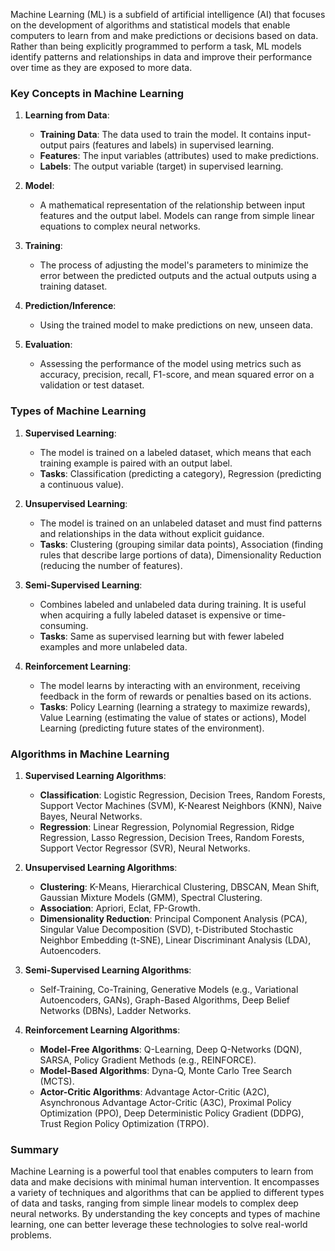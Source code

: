 Machine Learning (ML) is a subfield of artificial intelligence (AI) that focuses on the development of algorithms and statistical models that enable computers to learn from and make predictions or decisions based on data. Rather than being explicitly programmed to perform a task, ML models identify patterns and relationships in data and improve their performance over time as they are exposed to more data.

### Key Concepts in Machine Learning

1. **Learning from Data**:
   - **Training Data**: The data used to train the model. It contains input-output pairs (features and labels) in supervised learning.
   - **Features**: The input variables (attributes) used to make predictions.
   - **Labels**: The output variable (target) in supervised learning.

2. **Model**:
   - A mathematical representation of the relationship between input features and the output label. Models can range from simple linear equations to complex neural networks.

3. **Training**:
   - The process of adjusting the model's parameters to minimize the error between the predicted outputs and the actual outputs using a training dataset.

4. **Prediction/Inference**:
   - Using the trained model to make predictions on new, unseen data.

5. **Evaluation**:
   - Assessing the performance of the model using metrics such as accuracy, precision, recall, F1-score, and mean squared error on a validation or test dataset.

### Types of Machine Learning

1. **Supervised Learning**:
   - The model is trained on a labeled dataset, which means that each training example is paired with an output label.
   - **Tasks**: Classification (predicting a category), Regression (predicting a continuous value).

2. **Unsupervised Learning**:
   - The model is trained on an unlabeled dataset and must find patterns and relationships in the data without explicit guidance.
   - **Tasks**: Clustering (grouping similar data points), Association (finding rules that describe large portions of data), Dimensionality Reduction (reducing the number of features).

3. **Semi-Supervised Learning**:
   - Combines labeled and unlabeled data during training. It is useful when acquiring a fully labeled dataset is expensive or time-consuming.
   - **Tasks**: Same as supervised learning but with fewer labeled examples and more unlabeled data.

4. **Reinforcement Learning**:
   - The model learns by interacting with an environment, receiving feedback in the form of rewards or penalties based on its actions.
   - **Tasks**: Policy Learning (learning a strategy to maximize rewards), Value Learning (estimating the value of states or actions), Model Learning (predicting future states of the environment).

### Algorithms in Machine Learning

1. **Supervised Learning Algorithms**:
   - **Classification**: Logistic Regression, Decision Trees, Random Forests, Support Vector Machines (SVM), K-Nearest Neighbors (KNN), Naive Bayes, Neural Networks.
   - **Regression**: Linear Regression, Polynomial Regression, Ridge Regression, Lasso Regression, Decision Trees, Random Forests, Support Vector Regressor (SVR), Neural Networks.

2. **Unsupervised Learning Algorithms**:
   - **Clustering**: K-Means, Hierarchical Clustering, DBSCAN, Mean Shift, Gaussian Mixture Models (GMM), Spectral Clustering.
   - **Association**: Apriori, Eclat, FP-Growth.
   - **Dimensionality Reduction**: Principal Component Analysis (PCA), Singular Value Decomposition (SVD), t-Distributed Stochastic Neighbor Embedding (t-SNE), Linear Discriminant Analysis (LDA), Autoencoders.

3. **Semi-Supervised Learning Algorithms**:
   - Self-Training, Co-Training, Generative Models (e.g., Variational Autoencoders, GANs), Graph-Based Algorithms, Deep Belief Networks (DBNs), Ladder Networks.

4. **Reinforcement Learning Algorithms**:
   - **Model-Free Algorithms**: Q-Learning, Deep Q-Networks (DQN), SARSA, Policy Gradient Methods (e.g., REINFORCE).
   - **Model-Based Algorithms**: Dyna-Q, Monte Carlo Tree Search (MCTS).
   - **Actor-Critic Algorithms**: Advantage Actor-Critic (A2C), Asynchronous Advantage Actor-Critic (A3C), Proximal Policy Optimization (PPO), 
        Deep Deterministic Policy Gradient (DDPG), Trust Region Policy Optimization (TRPO).

### Summary

Machine Learning is a powerful tool that enables computers to learn from data and make decisions with minimal human intervention. 
It encompasses a variety of techniques and algorithms that can be applied to different types of data and tasks, 
ranging from simple linear models to complex deep neural networks. By understanding the key concepts and types of machine learning, one can better leverage these technologies to solve real-world problems.
